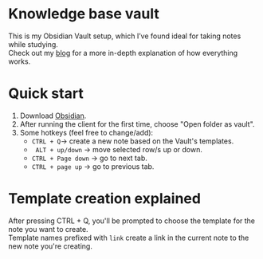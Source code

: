 # Knowledge base vault  

This is my Obsidian Vault setup, which I’ve found ideal for taking notes while studying.  
Check out my [blog](https://0x531fm4d3.github.io/0x531fm4d3-blog/effective-notes-with-obsidian) for a more in-depth explanation of how everything works.

# Quick start  

1. Download [Obsidian](https://obsidian.md/download).  
2. After running the client for the first time, choose "Open folder as vault".
3. Some hotkeys (feel free to change/add):    
    - ```CTRL + Q```-> create a new note based on the Vault's templates.  
    - ``` ALT + up/down``` -> move selected row/s up or down.
    - ```CTRL + Page down``` -> go to next tab.
    - ```CTRL + page up``` -> go to previous tab.

# Template creation explained
After pressing CTRL + Q, you'll be prompted to choose the template for the note you want to create.  
Template names prefixed with ```link``` create a link in the current note to the new note you're creating.

